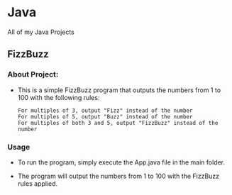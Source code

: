 # Java
All of my Java Projects

## FizzBuzz

### About Project:

  - This is a simple FizzBuzz program that outputs the numbers from 1 to 100 with the following rules:

        For multiples of 3, output "Fizz" instead of the number
        For multiples of 5, output "Buzz" instead of the number
        For multiples of both 3 and 5, output "FizzBuzz" instead of the number
 
 ### Usage

   - To run the program, simply execute the App.java file in the main folder.
  
   - The program will output the numbers from 1 to 100 with the FizzBuzz rules applied.
